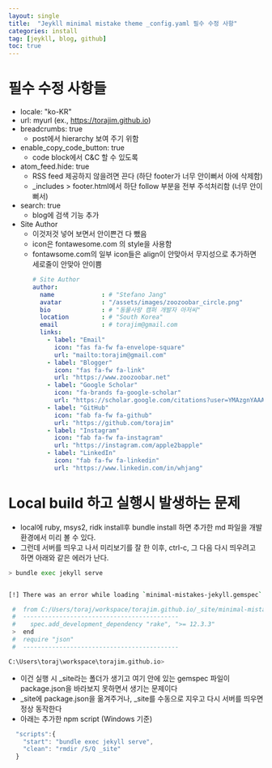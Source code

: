 ```yaml
---
layout: single
title:  "Jeykll minimal mistake theme _config.yaml 필수 수정 사항"
categories: install
tag: [jeykll, blog, github]
toc: true
---
```


# 필수 수정 사항들
* locale: "ko-KR"
* url: myurl (ex., https://torajim.github.io)
* breadcrumbs: true
  * post에서 hierarchy 보여 주기 위함
* enable_copy_code_button: true
  * code block에서 C&C 할 수 있도록
* atom_feed.hide: true
  * RSS feed 제공하지 않을려면 끈다 (하단 footer가 너무 안이뻐서 아에 삭제함)
  * _includes > footer.html에서 하단 follow 부분을 전부 주석처리함 (너무 안이뻐서)
* search: true
  * blog에 검색 기능 추가
* Site Author
  * 이것저것 넣어 보면서 안이쁜건 다 뺐음
  * icon은 fontawesome.com 의 style을 사용함
  * fontawsome.com의 일부 icon들은 align이 안맞아서 무지성으로 추가하면 세로줄이 안맞아 안이쁨
    ```yaml
    # Site Author
    author:
      name             : # "Stefano Jang"
      avatar           : "/assets/images/zoozoobar_circle.png"
      bio              : # "동물사랑 캠퍼 개발자 아저씨"
      location         : # "South Korea"
      email            : # torajim@gmail.com
      links:
        - label: "Email"
          icon: "fas fa-fw fa-envelope-square"
          url: "mailto:torajim@gmail.com"
        - label: "Blogger"
          icon: "fas fa-fw fa-link"
          url: "https://www.zoozoobar.net"
        - label: "Google Scholar"
          icon: "fa-brands fa-google-scholar"
          url: "https://scholar.google.com/citations?user=YMAzgnYAAAAJ&hl=ko"
        - label: "GitHub"
          icon: "fab fa-fw fa-github"
          url: "https://github.com/torajim"
        - label: "Instagram"
          icon: "fab fa-fw fa-instagram"
          url: "https://instagram.com/apple2bapple"
        - label: "LinkedIn"
          icon: "fab fa-fw fa-linkedin"
          url: "https://www.linkedin.com/in/whjang"
    ```

# Local build 하고 실행시 발생하는 문제
* local에 ruby, msys2, ridk install후 bundle install 하면 추가한 md 파일을 개발환경에서 미리 볼 수 있다.
* 그런데 서버를 띄우고 나서 미리보기를 잘 한 이후, ctrl-c, 그 다음 다시 띄우려고 하면 아래와 같은 에러가 난다.

```bash
> bundle exec jekyll serve


[!] There was an error while loading `minimal-mistakes-jekyll.gemspec`: No such file or directory @ rb_sysopen - package.json. Bundler cannot continue.

 #  from C:/Users/toraj/workspace/torajim.github.io/_site/minimal-mistakes-jekyll.gemspec:3
 #  -------------------------------------------
 #    spec.add_development_dependency "rake", ">= 12.3.3"
 >  end
 #  require "json"
 #  -------------------------------------------

C:\Users\toraj\workspace\torajim.github.io>
```
* 이건 실행 시 _site라는 폴더가 생기고 여기 안에 있는 gemspec 파일이 package.json을 바라보지 못하면서 생기는 문제이다
* _site에 package.json을 옮겨주거나, _site를 수동으로 지우고 다시 서버를 띄우면 정상 동작한다
* 아래는 추가한 npm script (Windows 기준)
```js
  "scripts":{
    "start": "bundle exec jekyll serve",
    "clean": "rmdir /S/Q _site"
  }
```